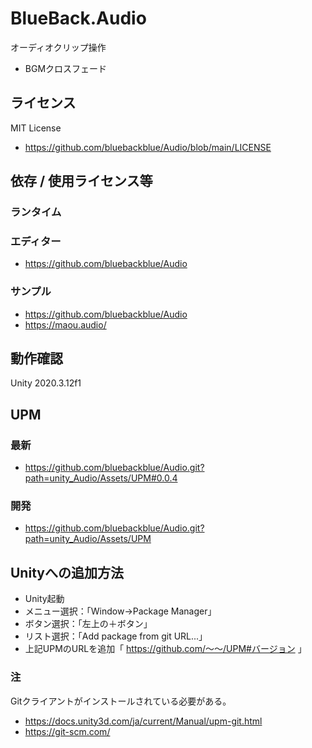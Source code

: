 # BlueBack.Audio
オーディオクリップ操作
* BGMクロスフェード

## ライセンス
MIT License
* https://github.com/bluebackblue/Audio/blob/main/LICENSE

## 依存 / 使用ライセンス等
### ランタイム
### エディター
* https://github.com/bluebackblue/Audio
### サンプル
* https://github.com/bluebackblue/Audio
* https://maou.audio/

## 動作確認
Unity 2020.3.12f1

## UPM
### 最新
* https://github.com/bluebackblue/Audio.git?path=unity_Audio/Assets/UPM#0.0.4
### 開発
* https://github.com/bluebackblue/Audio.git?path=unity_Audio/Assets/UPM

## Unityへの追加方法
* Unity起動
* メニュー選択：「Window->Package Manager」
* ボタン選択：「左上の＋ボタン」
* リスト選択：「Add package from git URL...」
* 上記UPMのURLを追加「 https://github.com/～～/UPM#バージョン 」
### 注
Gitクライアントがインストールされている必要がある。
* https://docs.unity3d.com/ja/current/Manual/upm-git.html
* https://git-scm.com/

